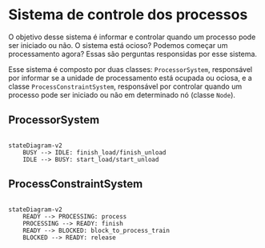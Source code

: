 # Sistema de controle dos processos

O objetivo desse sistema é informar e controlar quando um processo pode ser iniciado ou não.
O sistema está ocioso? Podemos começar um processamento agora? Essas são perguntas responsidas por esse sistema.

Esse sistema é composto por duas classes: `ProcessorSystem`, responsável por informar se a unidade de 
processamento está ocupada ou ociosa, e a classe `ProcessConstraintSystem`, responsável por controlar quando um processo
pode ser iniciado ou não em determinado nó (classe `Node`). 

## ProcessorSystem

```mermaid

stateDiagram-v2
    BUSY --> IDLE: finish_load/finish_unload
    IDLE --> BUSY: start_load/start_unload
```



## ProcessConstraintSystem

```mermaid

stateDiagram-v2
    READY --> PROCESSING: process
    PROCESSING --> READY: finish
    READY --> BLOCKED: block_to_process_train
    BLOCKED --> READY: release
```

